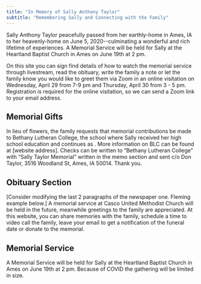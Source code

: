 ```yaml
---
title: "In Memory of Sally Anthony Taylor"
subtitle: "Remembering Sally and Connecting with the Family"
---
```


Sally Anthony Taylor peacefully passed from her earthly-home in Ames, IA to her heavenly-home on June 5, 2020--culminating a wonderful and rich lifetime of experiences.  A Memorial Service will be held for Sally at the Heartland Baptist Church in Ames on June 19th at 2 pm.

On this site you can sign find details of how to watch the memorial service through livestream, read the obituary, write the family a note or let the family know you would like to greet them via Zoom in an online visitation on Wednesday, April 29 from 7-9 pm and Thursday, April 30 from 3 - 5 pm. Registration is required for the online visitation, so we can send a Zoom link to your email address.

## Memorial Gifts

In lieu of flowers, the family requests that memorial contributions be made to Bethany Lutheran College, the school where Sally received her high school education and continues as        .  More information on BLC can be found at [website address].  Checks can be written to “Bethany Lutheran College” with “Sally Taylor Memorial” written in the memo section and sent c/o Don Taylor, 3516 Woodland St, Ames, IA  50014.
Thank you.

## Obituary Section

[Consider modifying the last 2 paragraphs of the newspaper one. Fleming example below.]  A memorial service at Casco United Methodist Church will be held in the future, meanwhile greetings to the family are appreciated. At this website, you can share memories with the family, schedule a time to video call the family, leave your email to get a notification of the funeral date or donate to the memorial.

## Memorial Service

A Memorial Service will be held for Sally at the Heartland Baptist Church in Ames on June 19th at 2 pm.  Because of COVID the gathering will be limited in size.

